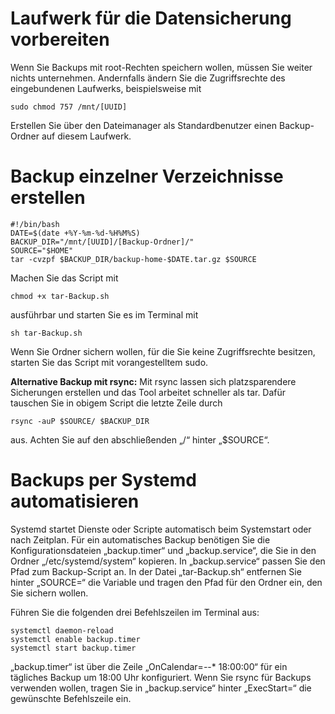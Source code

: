 # Laufwerk für die Datensicherung vorbereiten

Wenn Sie Backups mit root-Rechten speichern wollen, müssen Sie weiter nichts unternehmen. Andernfalls ändern Sie die Zugriffsrechte des eingebundenen Laufwerks, beispielsweise mit
```
sudo chmod 757 /mnt/[UUID]
```
Erstellen Sie über den Dateimanager als Standardbenutzer einen Backup-Ordner auf diesem Laufwerk.

# Backup einzelner Verzeichnisse erstellen
```
#!/bin/bash
DATE=$(date +%Y-%m-%d-%H%M%S)
BACKUP_DIR="/mnt/[UUID]/[Backup-Ordner]/"
SOURCE="$HOME"
tar -cvzpf $BACKUP_DIR/backup-home-$DATE.tar.gz $SOURCE
```
Machen Sie das Script mit
```
chmod +x tar-Backup.sh
```
ausführbar und starten Sie es im Terminal mit
```
sh tar-Backup.sh
```
Wenn Sie Ordner sichern wollen, für die Sie keine Zugriffsrechte besitzen, starten Sie das Script mit vorangestelltem sudo.

**Alternative Backup mit rsync:**
Mit rsync lassen sich platzsparendere Sicherungen erstellen und das Tool arbeitet schneller als tar. Dafür tauschen Sie in obigem Script die letzte Zeile durch
```
rsync -auP $SOURCE/ $BACKUP_DIR
```
aus. Achten Sie auf den abschließenden „/“ hinter „$SOURCE“.

# Backups per Systemd automatisieren
Systemd startet Dienste oder Scripte automatisch beim Systemstart oder nach Zeitplan. Für ein automatisches Backup benötigen Sie die Konfigurationsdateien „backup.timer“ und „backup.service“, die Sie in den Ordner „/etc/systemd/system“ kopieren. In „backup.service“ passen Sie den Pfad zum Backup-Script an. In der Datei „tar-Backup.sh“ entfernen Sie hinter „SOURCE=“ die Variable und tragen den Pfad für den Ordner ein, den Sie sichern wollen.

Führen Sie die folgenden drei Befehlszeilen im Terminal aus:
```
systemctl daemon-reload
systemctl enable backup.timer
systemctl start backup.timer
```
„backup.timer“ ist über die Zeile „OnCalendar=*-*-* 18:00:00“ für ein tägliches Backup um 18:00 Uhr konfiguriert. 
Wenn Sie rsync für Backups verwenden wollen, tragen Sie in „backup.service“ hinter „ExecStart=“ die gewünschte Befehlszeile ein.

